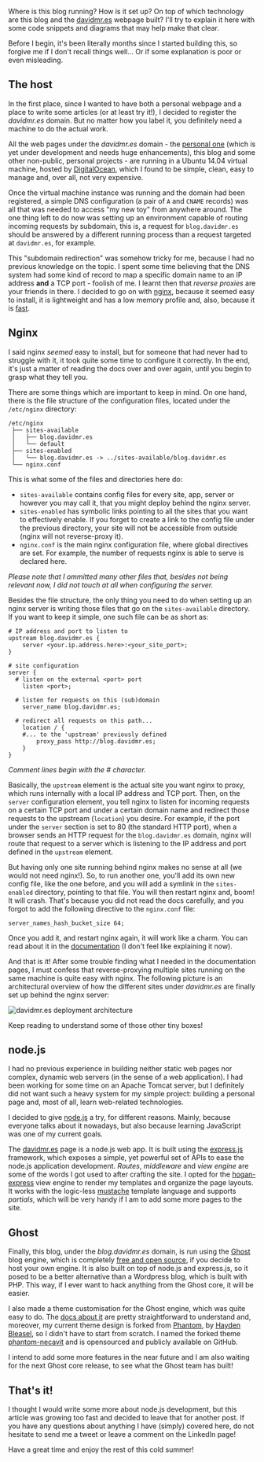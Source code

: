 Where is this blog running? How is it set up? On top of which technology are this blog and the [davidmr.es](http://davidmr.es) webpage built? I'll try to explain it here with some code snippets and diagrams that may help make that clear.

Before I begin, it's been literally months since I started building this, so forgive me if I don't recall things well... Or if some explanation is poor or even misleading.

## The host ##

In the first place, since I wanted to have both a personal webpage and a place to write some articles (or at least try it!), I decided to register the *davidmr.es* domain. But no matter how you label it, you definitely need a machine to do the actual work.

All the web pages under the *davidmr.es* domain - the [personal one](http://davidmr.es) (which is yet under development and needs huge enhancements), this blog and some other non-public, personal projects - are running in a Ubuntu 14.04 virtual machine, hosted by [DigitalOcean](https://www.digitalocean.com/), which I found to be simple, clean, easy to manage and, over all, not very expensive.

Once the virtual machine instance was running and the domain had been registered, a simple DNS configuration (a pair of `A` and  `CNAME` records) was all that was needed to access "my new toy" from anywhere around. The one thing left to do now was setting up an environment capable of routing incoming requests by subdomain, this is, a request for `blog.davidmr.es` should be answered by a different running process than a request targeted at `davidmr.es`, for example.

This "subdomain redirection" was somehow tricky for me, because I had no previous knowledge on the topic. I spent some time believing that the DNS system had some kind of record to map a specific domain name to an IP address **and** a TCP port - foolish of me. I learnt then that *reverse proxies* are your friends in there. I decided to go on with [nginx](http://nginx.com), because it seemed easy to install, it is lightweight and has a low memory profile and, also, because it is [fast](www.aosabook.org/en/nginx.html).

## Nginx ##

I said nginx *seemed* easy to install, but for someone that had never had to struggle with it, it took quite some time to configure it correctly. In the end, it's just a matter of reading the docs over and over again, until you begin to grasp what they tell you.

There are some things which are important to keep in mind. On one hand, there is the file structure of the configuration files, located under the `/etc/nginx` directory:

```
/etc/nginx
 ├── sites-available
 │   ├── blog.davidmr.es
 │   └── default
 ├── sites-enabled
 │   └── blog.davidmr.es -> ../sites-available/blog.davidmr.es
 └── nginx.conf
```

This is what some of the files and directories here do:

* `sites-available` contains config files for every site, app, server or however you may call it, that you might deploy behind the nginx server.
* `sites-enabled` has symbolic links pointing to all the sites that you want to effectively enable. If you forget to create a link to the config file under the previous directory, your site will not be accessible from outside (nginx will not reverse-proxy it).
* `nginx.conf` is the main nginx configuration file, where global directives are set. For example, the number of requests nginx is able to serve is declared here.

*Please note that I ommitted many other files that, besides not being relevant now, I did not touch at all when configuring the server.*

Besides the file structure, the only thing you need to do when setting up an nginx server is writing those files that go on the `sites-available` directory. If you want to keep it simple, one such file can be as short as:

```
# IP address and port to listen to
upstream blog.davidmr.es {
    server <your.ip.address.here>:<your_site_port>;
}

# site configuration
server {
  # listen on the external <port> port
	listen <port>;

  # listen for requests on this (sub)domain
	server_name blog.davidmr.es;

  # redirect all requests on this path...
	location / {
    #... to the 'upstream' previously defined
		proxy_pass http://blog.davidmr.es;
	}
}
```

*Comment lines begin with the # character.*

Basically, the `upstream` element is the actual site you want nginx to proxy, which runs internally with a local IP address and TCP port. Then, on the `server` configuration element, you tell nginx to listen for incoming requests on a certain TCP port and under a certain domain name and redirect those requests to the upstream (`location`) you desire. For example, if the port under the `server` section is set to 80 (the standard HTTP port), when a browser sends an HTTP request for the `blog.davidmr.es` domain, nginx will route that request to a server which is listening to the IP address and port defined in the `upstream` element.

But having only one site running behind nginx makes no sense at all (we would not need nginx!). So, to run another one, you'll add its own new config file, like the one before, and you will add a symlink in the `sites-enabled` directory, pointing to that file. You will then restart nginx and, boom! It will crash. That's because you did not read the docs carefully, and you forgot to add the following directive to the `nginx.conf` file:

```
server_names_hash_bucket_size 64;
```

Once you add it, and restart nginx again, it will work like a charm. You can read about it in the [documentation](http://nginx.org/en/docs/http/server_names.html#optimization) (I don't feel like explaining it now).

And that is it! After some trouble finding what I needed in the documentation pages, I must confess that reverse-proxying multiple sites running on the same machine is quite easy with nginx. The following picture is an architectural overview of how the different sites under *davidmr.es* are finally set up behind the nginx server:

![davidmr.es deployment architecture]()

Keep reading to understand some of those other tiny boxes!

## node.js ##

I had no previous experience in building neither static web pages nor complex, dynamic web servers (in the sense of a web application). I had been working for some time on an Apache Tomcat server, but I definitely did not want such a heavy system for my simple project: building a personal page and, most of all, learn web-related technologies.

I decided to give [node.js](http://nodejs.org/) a try, for different reasons. Mainly, because everyone talks about it nowadays, but also because learning JavaScript was one of my current goals.

The [davidmr.es](http://davidmr.es) page is a node.js web app. It is built using the [express.js](http://expressjs.com/) framework, which exposes a simple, yet powerful set of APIs to ease the node.js application development. *Routes*, *middleware* and *view engine* are some of the words I got used to after crafting the site. I opted for the [hogan-express](https://www.npmjs.org/package/hogan-express) view engine to render my templates and organize the page layouts. It works with the logic-less [mustache](http://mustache.github.io/mustache.5.html) template language and supports *partials*, which will be very handy if I am to add some more pages to the site.

## Ghost ##

Finally, this blog, under the *blog.davidmr.es* domain, is run using the [Ghost](https://ghost.org/) blog engine, which is completely [free and open source](https://ghost.org/pricing/), if you decide to host your own engine. It is also built on top of node.js and express.js, so it posed to be a better alternative than a Wordpress blog, which is built with PHP. This way, if I ever want to hack anything from the Ghost core, it will be easier.

I also made a theme customisation for the Ghost engine, which was quite easy to do. The [docs about it](http://docs.ghost.org/themes/#create-your-own) are pretty straightforward to understand and, moreover, my current theme design is forked from [Phantom](https://github.com/haydenbleasel/phantom), by [Hayden Bleasel](https://github.com/haydenbleasel), so I didn't have to start from scratch. I named the forked theme [phantom-necavit](https://github.com/necavit/phantom-necavit) and is opensourced and publicly available on GitHub.

I intend to add some more features in the near future and I am also waiting for the next Ghost core release, to see what the Ghost team has built!

## That's it! ##

I thought I would write some more about node.js development, but this article was growing too fast and decided to leave that for another post. If you have any questions about anything I have (simply) covered here, do not hesitate to send me a tweet or leave a comment on the LinkedIn page!

Have a great time and enjoy the rest of this cold summer!
